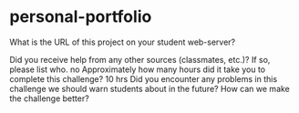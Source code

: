 # personal-portfolio
What is the URL of this project on your student web-server?

Did you receive help from any other sources (classmates, etc.)? If so, please list who.
	no
Approximately how many hours did it take you to complete this challenge?
	10 hrs
Did you encounter any problems in this challenge we should warn students about in the future? How can we make the challenge better?
